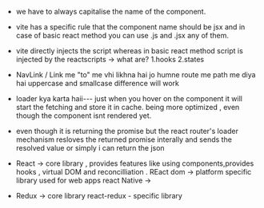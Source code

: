- we have to always capitalise the name of the component.
- vite has a specific rule that the component name should be jsx and in case of basic react method you can use .js and .jsx any of them.
- vite directly injects the script whereas in basic react method script is injected by the reactscripts
-> what are?
1.hooks
2.states

- NavLink / Link me "to" me vhi likhna hai jo humne route me path me diya hai uppercase and smallcase difference will work
- loader kya karta haii--- just when you hover on the component it will start the fetching and store it in cache. being more optimized , even though the component isnt rendered yet.
- even though it is returning the promise but the react router's loader mechanism resloves the returned promise interally and sends the resolved value or simply i can return the json

- React -> core library , provides features like using components,provides hooks , virtual DOM and reconcilliation . 
REact dom -> platform specific library used for web apps 
react Native ->

- Redux -> core library
react-redux - specific library
